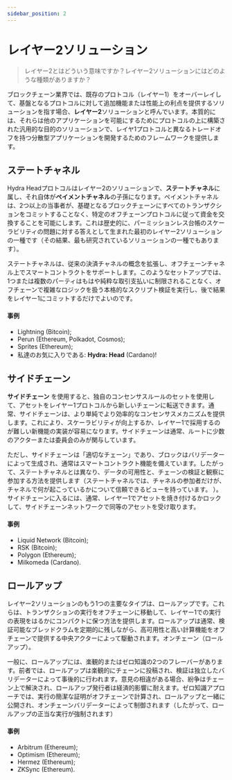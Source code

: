 ```yaml
---
sidebar_position: 2
---
```


# レイヤー2ソリューション

> レイヤー2とはどういう意味ですか？レイヤー2ソリューションにはどのような種類がありますか？

ブロックチェーン業界では、既存のプロトコル（レイヤー1）をオーバーレイして、基盤となるプロトコルに対して追加機能または性能上の利点を提供するソリューションを指す場合、**レイヤー2**ソリューションと呼んでいます。本質的には、それらは他のアプリケーションを可能にするためにプロトコルの上に構築された汎用的な目的のソリューションで、レイヤ1プロトコルと異なるトレードオフを持つ分散型アプリケーションを開発するためのフレームワークを提供します。

## ステートチャネル

Hydra Headプロトコルはレイヤー2のソリューションで、**ステートチャネル**に属し、それ自体が**ペイメントチャネル**の子孫になります。ペイメントチャネルは、2つ以上の当事者が、基礎となるブロックチェーンにすべてのトランザクションをコミットすることなく、特定のオフチェーンプロトコルに従って資金を交換することを可能にします。これは歴史的に、パーミッションレス台帳のスケーラビリティの問題に対する答えとして生まれた最初のレイヤー2ソリューションの一種です（その結果、最も研究されているソリューションの一種でもあります）。

ステートチャネルは、従来の決済チャネルの概念を拡張し、オフチェーンチャネル上でスマートコントラクトをサポートします。このようなセットアップでは、1つまたは複数のパーティはもはや純粋な取引支払いに制限されることなく、オフチェーンで複雑なロジックを扱う本格的なスクリプト検証を実行し、後で結果をレイヤー1にコミットするだけでよいのです。

#### 事例

- Lightning (Bitcoin);
- Perun (Ethereum, Polkadot, Cosmos);
- Sprites (Ethereum);
- 私達のお気に入りである: **Hydra: Head** (Cardano)!

## サイドチェーン

**サイドチェーン** を使用すると、独自のコンセンサスルールのセットを使用して、アセットをレイヤー1プロトコルから新しいチェーンに転送できます。通常、サイドチェーンは、より単純でより効率的なコンセンサスメカニズムを提供します。これにより、スケーラビリティが向上するか、レイヤー1で採用するのが難しい新機能の実装が容易になります。サイドチェーンは通常、ルートに少数のアクターまたは委員会のみが関与しています。

ただし、サイドチェーンは「適切なチェーン」であり、ブロックはバリデーターによって生成され、通常はスマートコントラクト機能を備えています。したがって、ステートチャネルとは異なり、データの可用性と、チェーンの検証と観察に参加する方法を提供します（ステートチャネルでは、チャネルの参加者だけが、チャネルで何が起こっているかについて信頼できるビューを持っています。 ）。サイドチェーンに入るには、通常、レイヤー1でアセットを焼き付けるかロックして、サイドチェーンネットワークで同等のアセットを受け取ります。

#### 事例

- Liquid Network (Bitcoin);
- RSK (Bitcoin);
- Polygon (Ethereum);
- Milkomeda (Cardano).

## ロールアップ

レイヤー2ソリューションのもう1つの主要なタイプは、ロールアップです。これらは、トランザクションの実行をオフチェーンに移動して、レイヤー1での実行の表現をはるかにコンパクトに保つ​​方法を提供します。ロールアップは通常、検証可能なブレッドクラムを定期的に残しながら、高可用性と高い計算機能をオフチェーンで提供する中央アクターによって駆動されます。オンチェーン（ロールアップ）。

一般に、ロールアップには、楽観的またはゼロ知識の2つのフレーバーがあります。前者では、ロールアップは楽観的にチェーンに投稿され、検証は独立したバリデーターによって事後的に行われます。意見の相違がある場合、紛争はチェーン上で解決され、ロールアップ発行者は経済的影響に耐えます。ゼロ知識アプローチでは、実行の簡潔な証明がオフチェーンで計算され、ロールアップと一緒に公開され、オンチェーンバリデーターによって制御されます（したがって、ロールアップの正当な実行が強制されます）

#### 事例

- Arbitrum (Ethereum);
- Optimism (Ethereum);
- Hermez (Ethereum);
- ZKSync (Ethereum).
